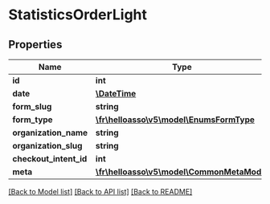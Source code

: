 # StatisticsOrderLight

## Properties
Name | Type | Description | Notes
------------ | ------------- | ------------- | -------------
**id** | **int** |  | [optional] 
**date** | [**\DateTime**](\DateTime.md) |  | [optional] 
**form_slug** | **string** |  | [optional] 
**form_type** | [**\fr\helloasso\v5\model\EnumsFormType**](EnumsFormType.md) |  | [optional] 
**organization_name** | **string** |  | [optional] 
**organization_slug** | **string** |  | [optional] 
**checkout_intent_id** | **int** |  | [optional] 
**meta** | [**\fr\helloasso\v5\model\CommonMetaModel**](CommonMetaModel.md) |  | [optional] 

[[Back to Model list]](../README.md#documentation-for-models) [[Back to API list]](../README.md#documentation-for-api-endpoints) [[Back to README]](../README.md)


